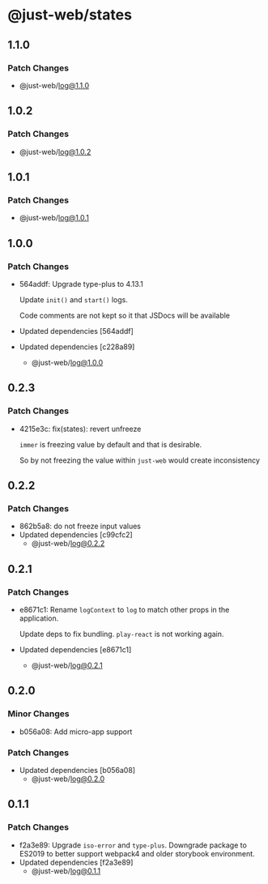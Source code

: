 # @just-web/states

## 1.1.0

### Patch Changes

- @just-web/log@1.1.0

## 1.0.2

### Patch Changes

- @just-web/log@1.0.2

## 1.0.1

### Patch Changes

- @just-web/log@1.0.1

## 1.0.0

### Patch Changes

- 564addf: Upgrade type-plus to 4.13.1

  Update `init()` and `start()` logs.

  Code comments are not kept so it that JSDocs will be available

- Updated dependencies [564addf]
- Updated dependencies [c228a89]
  - @just-web/log@1.0.0

## 0.2.3

### Patch Changes

- 4215e3c: fix(states): revert unfreeze

  `immer` is freezing value by default and that is desirable.

  So by not freezing the value within `just-web` would create inconsistency

## 0.2.2

### Patch Changes

- 862b5a8: do not freeze input values
- Updated dependencies [c99cfc2]
  - @just-web/log@0.2.2

## 0.2.1

### Patch Changes

- e8671c1: Rename `logContext` to `log` to match other props in the application.

  Update deps to fix bundling.
  `play-react` is not working again.

- Updated dependencies [e8671c1]
  - @just-web/log@0.2.1

## 0.2.0

### Minor Changes

- b056a08: Add micro-app support

### Patch Changes

- Updated dependencies [b056a08]
  - @just-web/log@0.2.0

## 0.1.1

### Patch Changes

- f2a3e89: Upgrade `iso-error` and `type-plus`.
  Downgrade package to ES2019 to better support webpack4 and older storybook environment.
- Updated dependencies [f2a3e89]
  - @just-web/log@0.1.1
